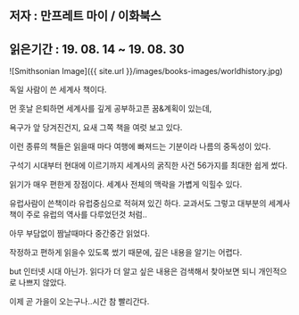 ## 저자 : 만프레트 마이 / 이화북스

## 읽은기간 : 19. 08. 14 ~ 19. 08. 30

![Smithsonian Image]({{ site.url }}/images/books-images/worldhistory.jpg)

독일 사람이 쓴 세계사 책이다.

먼 훗날 은퇴하면 세계사를 깊게 공부하고픈 꿈&계획이 있는데,

욕구가 앞 당겨진건지, 요새 그쪽 책을 여럿 보고 있다.

이런 종류의 책들은 읽을때 마다 여행에 빠져드는 기분이라 나름의 중독성이 있다.

구석기 시대부터 현대에 이르기까지 세계사의 굵직한 사건 56가지를 최대한 쉽게 썼다.

읽기가 매우 편한게 장점이다. 세계사 전체의 맥락을 가볍게 익힐수 있다.

유럽사람이 쓴책이라 유럽중심으로 적혀져 있긴 하다. 교과서도 그렇고 대부분의 세계사 책이 주로 유럽의 역사를 다루었던것 처럼..

아무 부담없이 짬날때마다 중간중간 읽었다.

작정하고 편하게 읽을수 있도록 썼기 때문에, 깊은 내용을 알기는 어렵다.

but 인터넷 시대 아닌가. 읽다가 더 알고 싶은 내용은 검색해서 찾아보면 되니 개인적으로 나쁘지 않았다.

이제 곧 가을이 오는구나..시간 참 빨리간다.
